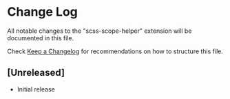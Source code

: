 # Change Log

All notable changes to the "scss-scope-helper" extension will be documented in this file.

Check [Keep a Changelog](http://keepachangelog.com/) for recommendations on how to structure this file.

## [Unreleased]

- Initial release
